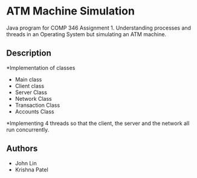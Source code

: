 # ATM Machine Simulation

Java program for COMP 346 Assignment 1. Understanding processes and threads in an Operating System but simulating an ATM machine. 

## Description

*Implementation of classes 
  - Main class
  - Client class
  - Server Class
  - Network Class
  - Transaction Class
  - Accounts Class 

*Implementing 4 threads so that the client, the server and the network all run concurrently. 

## Authors
- John Lin
- Krishna Patel
